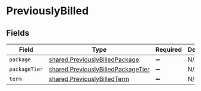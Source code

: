 # PreviouslyBilled


## Fields

| Field                                                                                    | Type                                                                                     | Required                                                                                 | Description                                                                              |
| ---------------------------------------------------------------------------------------- | ---------------------------------------------------------------------------------------- | ---------------------------------------------------------------------------------------- | ---------------------------------------------------------------------------------------- |
| `package`                                                                                | [shared.PreviouslyBilledPackage](../../models/shared/previouslybilledpackage.md)         | :heavy_minus_sign:                                                                       | N/A                                                                                      |
| `packageTier`                                                                            | [shared.PreviouslyBilledPackageTier](../../models/shared/previouslybilledpackagetier.md) | :heavy_minus_sign:                                                                       | N/A                                                                                      |
| `term`                                                                                   | [shared.PreviouslyBilledTerm](../../models/shared/previouslybilledterm.md)               | :heavy_minus_sign:                                                                       | N/A                                                                                      |